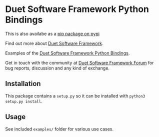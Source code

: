 # Duet Software Framework Python Bindings

This is also availabe as a [pip package on pypi](https://pypi.org/project/dsf-python/)

Find out more about [Duet Software Framework](https://github.com/Duet3D/DuetSoftwareFramework).

Examples of the [Duet Software Framework Python Bindings](https://github.com/Duet3D/dsf-python/tree/main/examples).

Get in touch with the community at [Duet Software Framework Forum](https://forum.duet3d.com/category/31/dsf-development) for bug reports, discussion and any kind of exchange.

## Installation
This package contains a `setup.py` so it can be installed with `python3 setup.py install`.

## Usage
See included `examples/` folder for various use cases.
